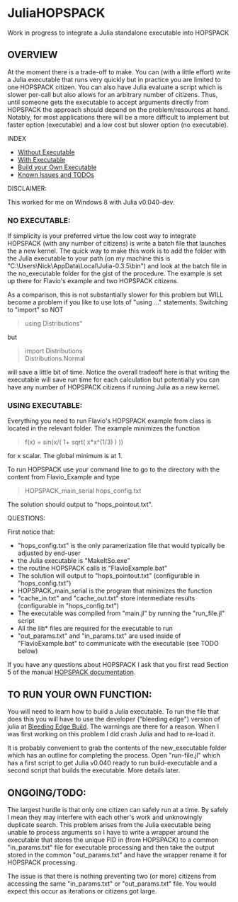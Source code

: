 # JuliaHOPSPACK
Work in progress to integrate a Julia standalone executable into HOPSPACK


## OVERVIEW

At the moment there is a trade-off to make. You can (with a little effort) write a Julia executable that runs very quickly but in practice you are limited to one HOPSPACK citizen. You can also have Julia evaluate a script which is slower per-call but also allows for an arbitrary number of citizens. Thus, until someone gets the executable to accept arguments directly from HOPSPACK the approach should depend on the problem/resources at hand. Notably, for most applications there will be a more difficult to implement but faster option (executable) and a low cost but slower option (no executable).

INDEX
 * <a href="#noexec">Without Executable</a>
 * <a href="#exec">With Executable</a>
 * <a href="#buildexec">Build your Own Executable</a>
 * <a href="#todo">Known Issues and TODOs</a>

DISCLAIMER:

This worked for me on Windows 8 with Julia v0.040-dev.

### NO EXECUTABLE: <a name="nonexec"></a> 

If simplicity is your preferred virtue the low cost way to integrate HOPSPACK (with any number of citizens) is write a batch file that launches the a new kernel. The quick way to make this work is to add the folder with the Julia executable to your path (on my machine this is "C:\Users\Nick\AppData\Local\Julia-0.3.5\bin") and look at the batch file in the no_executable folder for the gist of the procedure. The example is set up there for Flavio's example and two HOPSPACK citizens.

As a comparison, this is not substantially slower for this problem but WILL become a problem if you like to use lots of "using ..." statements. Switching to "import" so NOT

> using Distributions" 

but

> import Distributions  
> Distributions.Normal

will save a little bit of time. Notice the overall tradeoff here is that writing the executable will save run time for each calculation but potentially you can have any number of HOPSPACK citizens if running Julia as a new kernel. 

### USING EXECUTABLE: <a name="exec"></a> 

Everything you need to run Flavio's HOPSPACK example from class is located in the relevant folder. The example minimizes the function

> f(x) = sin(x/(  1+ sqrt( x*x^(1/3) ) )) 

for x scalar. The global minimum is at 1. 

To run HOPSPACK use your command line to go to the directory with the content from Flavio_Example and type
> HOPSPACK_main_serial hops_config.txt

The solution should output to "hops_pointout.txt".

QUESTIONS: <a name="FAQ"></a> 

First notice that:
- "hops_config.txt" is the only paramerization file that would typically be adjusted by end-user
- the Julia executable is "MakeItSo.exe"
- the routine HOPSPACK calls is "FlavioExample.bat"
- The solution will output to "hops_pointout.txt" (configurable in "hops_config.txt")
- HOPSPACK_main_serial is the program that minimizes the function
- "cache_in.txt" and "cache_out.txt" store intermediate results (configurable in "hops_config.txt")
- The executable was compiled from "main.jl" by running the "run_file.jl" script
- All the lib* files are required for the executable to run
- "out_params.txt" and "in_params.txt" are used inside of "FlavioExample.bat" to communicate with the executable (see TODO below)

If you have any questions about HOPSPACK I ask that you first read Section 5 of the manual <a href="http://www.sandia.gov/hopspack/HopspackUserManual_2_0_2.pdf">HOPSPACK documentation</a>.


## TO RUN YOUR OWN FUNCTION: <a name="buildexec"></a> 

You will need to learn how to build a Julia executable. To run the file that does this you will have to use the developer ("bleeding edge") version of julia at <a href="http://julialang.org/downloads/#Nightly.builds">Bleeding Edge Build</a>. The warnings are there for a reason. When I was first working on this problem I did crash Julia and had to re-load it.

It is probably convenient to grab the contents of the new_executable folder which has an outline for completing the process. Open "run-file.jl" which has a first script to get Julia v0.040 ready to run build-executable and a second script that builds the executable. More details later.


## ONGOING/TODO: <a name="todo"></a> 

The largest hurdle is that only one citizen can safely run at a time. By safely I mean they may interfere with each other's work and unknowingly duplicate search. This problem arises from the Julia executable being unable to process arguments so I have to write a wrapper around the executable that stores the unique FID in (from HOPSPACK) to a common "in_params.txt" file for executable processing and then take the output stored in the common "out_params.txt" and have the wrapper rename it for HOPSPACK processing.

The issue is that there is nothing preventing two (or more) citizens from accessing the same "in_params.txt" or "out_params.txt" file. You would expect this occur as iterations or citizens got large.
